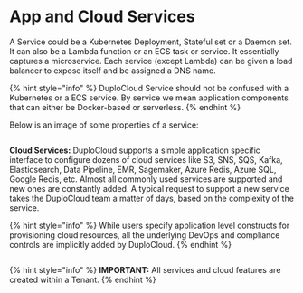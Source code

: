 # App and Cloud Services

A Service could be a Kubernetes Deployment, Stateful set or a Daemon set. It can also be a Lambda function or an ECS task or service. It essentially captures a microservice. Each service (except Lambda) can be given a load balancer to expose itself and be assigned a DNS name.

{% hint style="info" %}
DuploCloud Service should not be confused with a Kubernetes or a ECS service. By service we mean application components that can either be Docker-based or serverless.
{% endhint %}

Below is an image of some properties of a service:

<figure><img src="../../.gitbook/assets/screenshot-nimbusweb.me-2024.02.20-15_45_12.png" alt=""><figcaption></figcaption></figure>

**Cloud Services:** DuploCloud supports a simple application specific interface to configure dozens of cloud services like S3, SNS, SQS, Kafka, Elasticsearch, Data Pipeline, EMR, Sagemaker, Azure Redis, Azure SQL, Google Redis, etc. Almost all commonly used services are supported and new ones are constantly added. A typical request to support a new service takes the DuploCloud team a matter of days, based on the complexity of the service.

{% hint style="info" %}
While users specify application level constructs for provisioning cloud resources, all the underlying DevOps and compliance controls are implicitly added by DuploCloud.
{% endhint %}

<figure><img src="../../.gitbook/assets/screenshot-nimbusweb.me-2024.02.20-15_49_52.png" alt=""><figcaption></figcaption></figure>

{% hint style="info" %}
**IMPORTANT:** All services and cloud features are created within a Tenant.
{% endhint %}

